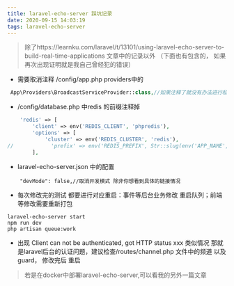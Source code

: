 ```yaml
---
title: laravel-echo-server 踩坑记录
date: 2020-09-15 14:03:19
tags: laravel-echo-server
---
```

> 除了https://learnku.com/laravel/t/13101/using-laravel-echo-server-to-build-real-time-applications 文章中的记录以外 （下面也有包含的， 如果再次出现证明就是我自己曾经犯的错误）

- 需要取消注释 /config/app.php providers中的
```php
 App\Providers\BroadcastServiceProvider::class,//如果注释了就没有办法进行私有频道的开发了
```
- /config/database.php 中redis 的前缀注释掉
```php
    'redis' => [
        'client' => env('REDIS_CLIENT', 'phpredis'),
        'options' => [
            'cluster' => env('REDIS_CLUSTER', 'redis'),
//            'prefix' => env('REDIS_PREFIX', Str::slug(env('APP_NAME', 'laravel'), '_').'_database_'),
        ],
```
- laravel-echo-server.json 中的配置
```
	"devMode": false,//取消开发模式 除非你想看到具体的链接情况
```
- 每次修改完的测试 都要进行对应重启：事件等后台业务修改 重启队列；前端等修改需要重新打包
```
laravel-echo-server start
npm run dev
php artisan queue:work
```
- 出现 Client can not be authenticated, got HTTP status xxx 类似情况 那就是laravel后台的认证问题，建议检查/routes/channel.php 文件中的频道 以及 guard， 修改完后 重启

> 若是在docker中部署laravel-echo-server,可以看我的另外一篇文章